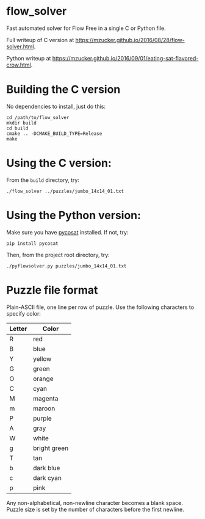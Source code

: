 flow_solver
===========

Fast automated solver for Flow Free in a single C or Python file. 

Full writeup of C version at <https://mzucker.github.io/2016/08/28/flow-solver.html>.

Python writeup at <https://mzucker.github.io/2016/09/01/eating-sat-flavored-crow.html>.

Building the C version
======================

No dependencies to install, just do this:

    cd /path/to/flow_solver
    mkdir build
    cd build
    cmake .. -DCMAKE_BUILD_TYPE=Release
    make

Using the C version:
====================

From the `build` directory, try:

    ./flow_solver ../puzzles/jumbo_14x14_01.txt
    
Using the Python version:
=========================

Make sure you have [pycosat](https://github.com/ContinuumIO/pycosat) installed. If not, try:

    pip install pycosat
    
Then, from the project root directory, try:

    ./pyflowsolver.py puzzles/jumbo_14x14_01.txt

Puzzle file format
==================

Plain-ASCII file, one line per row of puzzle. Use the following
characters to specify color:

| Letter | Color        |
|--------|--------------|
| R      | red          |
| B      | blue         |
| Y      | yellow       |
| G      | green        |
| O      | orange       |
| C      | cyan         |
| M      | magenta      |
| m      | maroon       |
| P      | purple       |
| A      | gray         |
| W      | white        |
| g      | bright green |
| T      | tan          |
| b      | dark blue    |
| c      | dark cyan    |
| p      | pink         |

Any non-alphabetical, non-newline character becomes a blank space.
Puzzle size is set by the number of characters before the first
newline.




